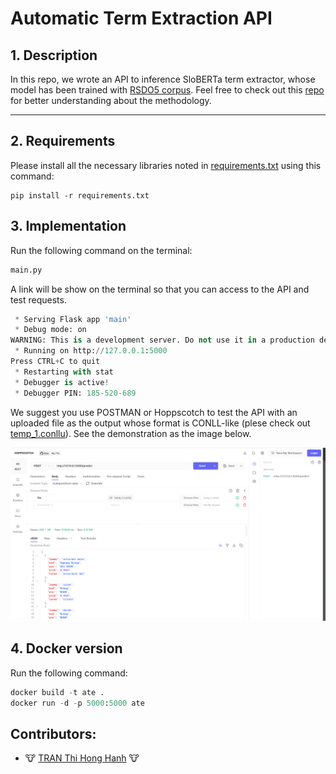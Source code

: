 # Automatic Term Extraction API

## 1. Description
In this repo, we wrote an API to inference SloBERTa term extractor, whose model has been trained with [RSDO5 corpus](https://www.clarin.si/repository/xmlui/handle/11356/1400). Feel free to check out this [repo](https://github.com/honghanhh/ate-2022) for better understanding about the methodology.

---

## 2. Requirements

Please install all the necessary libraries noted in [requirements.txt](./requirements.txt) using this command:

```
pip install -r requirements.txt
```

## 3. Implementation

Run the following command on the terminal:

```python
main.py
```

A link will be show on the terminal so that you can access to the API and test requests.
```python
 * Serving Flask app 'main'
 * Debug mode: on
WARNING: This is a development server. Do not use it in a production deployment. Use a production WSGI server instead.
 * Running on http://127.0.0.1:5000
Press CTRL+C to quit
 * Restarting with stat
 * Debugger is active!
 * Debugger PIN: 185-520-689
```

We suggest you use POSTMAN or Hoppscotch to test the API with an uploaded file as the output whose format is CONLL-like (plese check out [temp_1.conllu](temp_1.conllu)). See the demonstration as the image below.

![demo](./imgs/demo.png)


## 4. Docker version
Run the following command:
```python
docker build -t ate .  
docker run -d -p 5000:5000 ate
```

## Contributors:
- 🐮 [TRAN Thi Hong Hanh](https://github.com/honghanhh) 🐮
